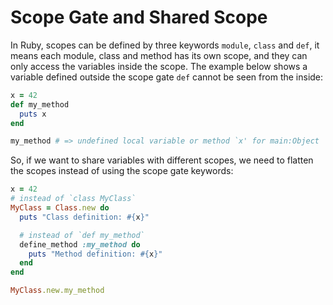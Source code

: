 # Scope Gate and Shared Scope

In Ruby, scopes can be defined by three keywords `module`, `class` and `def`, it means each module, class and method has its own scope, and they can only access the variables inside the scope. The example below shows a variable defined outside the scope gate `def` cannot be seen from the inside:

```ruby
x = 42
def my_method
  puts x
end

my_method # => undefined local variable or method `x' for main:Object
```

So, if we want to share variables with different scopes, we need to flatten the scopes instead of using the scope gate keywords:

```ruby
x = 42
# instead of `class MyClass`
MyClass = Class.new do
  puts "Class definition: #{x}"

  # instead of `def my_method`
  define_method :my_method do
    puts "Method definition: #{x}"
  end
end

MyClass.new.my_method
```
